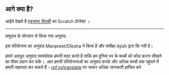 ## आगे क्या है?

आईये देखते हैं [एडजस्ट तैराकी](https://projects.raspberrypi.org/hi-IN/projects/synchronised-swimming) का Scratch प्रोजेक्ट ।


***
समुदाय के योगदान से किया गया अनुवाद

इस परियोजना का अनुवाद Manpreet/Diksha ने किया है और समीक्षा Ajish द्वारा कि गयी  है।

हमारे अद्भुत अनुवाद स्वयंसेवक हमारी मदद करते है ताकि हम दुनिया भर के बच्चों को कोड करना सीखने का मौका प्रदान कर सके।. आप हमारी परियोजनाओं का अनुवाद करके और अधिक बच्चों तक पहुंचने में हमारी सहायता कर सकते हैं - [rpf.io/translate](https://rpf.io/translate) पर जाकर अधिक जानकारी हासिल करे
